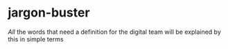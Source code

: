# jargon-buster
*All* the words that need a definition for the digital team will be explained by this in simple terms
